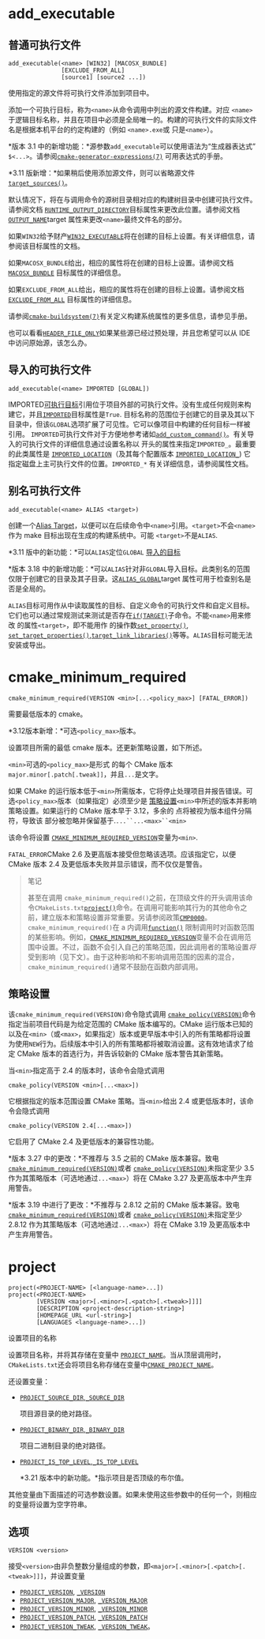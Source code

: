 # add_executable

## 普通可执行文件

```
add_executable(<name> [WIN32] [MACOSX_BUNDLE]
               [EXCLUDE_FROM_ALL]
               [source1] [source2 ...])
```

使用指定的源文件将可执行文件添加到项目中。

添加一个可执行目标，称为`<name>`从命令调用中列出的源文件构建。对应 `<name>`于逻辑目标名称，并且在项目中必须是全局唯一的。构建的可执行文件的实际文件名是根据本机平台的约定构建的（例如 `<name>.exe`或 只是`<name>`）。

*版本 3.1 中的新增功能：*源参数`add_executable`可以使用语法为“生成器表达式” `$<...>`。请参阅[`cmake-generator-expressions(7)`](https://cmake.org/cmake/help/latest/manual/cmake-generator-expressions.7.html#manual:cmake-generator-expressions(7)) 可用表达式的手册。

*3.11 版新增：*如果稍后使用添加源文件，则可以省略源文件 [`target_sources()`](https://cmake.org/cmake/help/latest/command/target_sources.html#command:target_sources)。

默认情况下，将在与调用命令的源树目录相对应的构建树目录中创建可执行文件。请参阅文档 [`RUNTIME_OUTPUT_DIRECTORY`](https://cmake.org/cmake/help/latest/prop_tgt/RUNTIME_OUTPUT_DIRECTORY.html#prop_tgt:RUNTIME_OUTPUT_DIRECTORY)目标属性来更改此位置。请参阅文档[`OUTPUT_NAME`](https://cmake.org/cmake/help/latest/prop_tgt/OUTPUT_NAME.html#prop_tgt:OUTPUT_NAME)target 属性来更改`<name>`最终文件名的部分。

如果`WIN32`给予财产[`WIN32_EXECUTABLE`](https://cmake.org/cmake/help/latest/prop_tgt/WIN32_EXECUTABLE.html#prop_tgt:WIN32_EXECUTABLE)将在创建的目标上设置。有关详细信息，请参阅该目标属性的文档。

如果`MACOSX_BUNDLE`给出，相应的属性将在创建的目标上设置。请参阅文档[`MACOSX_BUNDLE`](https://cmake.org/cmake/help/latest/prop_tgt/MACOSX_BUNDLE.html#prop_tgt:MACOSX_BUNDLE) 目标属性的详细信息。

如果`EXCLUDE_FROM_ALL`给出，相应的属性将在创建的目标上设置。请参阅文档[`EXCLUDE_FROM_ALL`](https://cmake.org/cmake/help/latest/prop_tgt/EXCLUDE_FROM_ALL.html#prop_tgt:EXCLUDE_FROM_ALL) 目标属性的详细信息。

请参阅[`cmake-buildsystem(7)`](https://cmake.org/cmake/help/latest/manual/cmake-buildsystem.7.html#manual:cmake-buildsystem(7))有关定义构建系统属性的更多信息，请参见手册。

也可以看看[`HEADER_FILE_ONLY`](https://cmake.org/cmake/help/latest/prop_sf/HEADER_FILE_ONLY.html#prop_sf:HEADER_FILE_ONLY)如果某些源已经过预处理，并且您希望可以从 IDE 中访问原始源，该怎么办。



## 导入的可执行文件

```
add_executable(<name> IMPORTED [GLOBAL])
```

IMPORTED[可执行目标](https://cmake.org/cmake/help/latest/manual/cmake-buildsystem.7.html#imported-targets)引用位于项目外部的可执行文件。没有生成任何规则来构建它，并且[`IMPORTED`](https://cmake.org/cmake/help/latest/prop_tgt/IMPORTED.html#prop_tgt:IMPORTED)目标属性是`True`. 目标名称的范围位于创建它的目录及其以下目录中，但该`GLOBAL`选项扩展了可见性。它可以像项目中构建的任何目标一样被引用。 `IMPORTED`可执行文件对于方便地参考诸如[`add_custom_command()`](https://cmake.org/cmake/help/latest/command/add_custom_command.html#command:add_custom_command)。有关导入的可执行文件的详细信息通过设置名称以 开头的属性来指定`IMPORTED_`。最重要的此类属性是 [`IMPORTED_LOCATION`](https://cmake.org/cmake/help/latest/prop_tgt/IMPORTED_LOCATION.html#prop_tgt:IMPORTED_LOCATION)（及其每个配置版本 [`IMPORTED_LOCATION_`](https://cmake.org/cmake/help/latest/prop_tgt/IMPORTED_LOCATION_CONFIG.html#prop_tgt:IMPORTED_LOCATION_)) 它指定磁盘上主可执行文件的位置。`IMPORTED_*` 有关详细信息，请参阅属性文档。



## 别名可执行文件

```
add_executable(<name> ALIAS <target>)
```

创建一个[Alias Target](https://cmake.org/cmake/help/latest/manual/cmake-buildsystem.7.html#alias-targets)，以便可以在后续命令中`<name>`引用。`<target>`不会`<name>` 作为 make 目标出现在生成的构建系统中。可能 `<target>`不是`ALIAS`.

*3.11 版中的新功能：*可以`ALIAS`定位`GLOBAL` [导入的目标](https://cmake.org/cmake/help/latest/manual/cmake-buildsystem.7.html#imported-targets)

*版本 3.18 中的新增功能：*可以`ALIAS`针对非`GLOBAL`导入目标。此类别名的范围仅限于创建它的目录及其子目录。这[`ALIAS_GLOBAL`](https://cmake.org/cmake/help/latest/prop_tgt/ALIAS_GLOBAL.html#prop_tgt:ALIAS_GLOBAL)target 属性可用于检查别名是否是全局的。

`ALIAS`目标可用作从中读取属性的目标、自定义命令的可执行文件和自定义目标。它们也可以通过常规测试来测试是否存在[`if(TARGET)`](https://cmake.org/cmake/help/latest/command/if.html#target)子命令。不能`<name>`用来修改 的属性`<target>`，即不能用作 的操作数[`set_property()`](https://cmake.org/cmake/help/latest/command/set_property.html#command:set_property), [`set_target_properties()`](https://cmake.org/cmake/help/latest/command/set_target_properties.html#command:set_target_properties),[`target_link_libraries()`](https://cmake.org/cmake/help/latest/command/target_link_libraries.html#command:target_link_libraries)等等。`ALIAS`目标可能无法安装或导出。



# cmake_minimum_required

```
cmake_minimum_required(VERSION <min>[...<policy_max>] [FATAL_ERROR])
```

需要最低版本的 cmake。

*3.12版本新增：*可选`<policy_max>`版本。

设置项目所需的最低 cmake 版本。还更新策略设置，如下所述。

`<min>`可选的`<policy_max>`是形式 的每个 CMake 版本`major.minor[.patch[.tweak]]`，并且`...`是文字。

如果 CMake 的运行版本低于`<min>`所需版本，它将停止处理项目并报告错误。可选`<policy_max>`版本（如果指定）必须至少是 [策略设置](https://cmake.org/cmake/help/latest/command/cmake_minimum_required.html#policy-settings)`<min>`中所述的版本并影响策略设置。如果运行的 CMake 版本早于 3.12，多余的 点将被视为版本组件分隔符，导致该 部分被忽略并保留基于.`...``...<max>``<min>`

该命令将设置 [`CMAKE_MINIMUM_REQUIRED_VERSION`](https://cmake.org/cmake/help/latest/variable/CMAKE_MINIMUM_REQUIRED_VERSION.html#variable:CMAKE_MINIMUM_REQUIRED_VERSION)变量为`<min>`.

`FATAL_ERROR`CMake 2.6 及更高版本接受但忽略该选项。应该指定它，以便 CMake 版本 2.4 及更低版本失败并显示错误，而不仅仅是警告。

> 笔记
>
> 甚至在调用 `cmake_minimum_required()`之前，在顶级文件的开头调用该命令`CMakeLists.txt`[`project()`](https://cmake.org/cmake/help/latest/command/project.html#command:project)命令。在调用可能影响其行为的其他命令之前，建立版本和策略设置非常重要。另请参阅政策[`CMP0000`](https://cmake.org/cmake/help/latest/policy/CMP0000.html#policy:CMP0000)。
> `cmake_minimum_required()`在 a 内调用[`function()`](https://cmake.org/cmake/help/latest/command/function.html#command:function) 限制调用时对函数范围的某些影响。例如，[`CMAKE_MINIMUM_REQUIRED_VERSION`](https://cmake.org/cmake/help/latest/variable/CMAKE_MINIMUM_REQUIRED_VERSION.html#variable:CMAKE_MINIMUM_REQUIRED_VERSION)变量不会在调用范围中设置。不过，函数不会引入自己的策略范围，因此调用者的策略设置*将*受到影响（见下文）。由于这种影响和不影响调用范围的因素的混合，`cmake_minimum_required()`通常不鼓励在函数内部调用。

## 策略设置

该`cmake_minimum_required(VERSION)`命令隐式调用 [`cmake_policy(VERSION)`](https://cmake.org/cmake/help/latest/command/cmake_policy.html#command:cmake_policy)命令指定当前项目代码是为给定范围的 CMake 版本编写的。CMake 运行版本已知的以及在`<min>`（或`<max>`，如果指定）版本或更早版本中引入的所有策略都将设置为使用`NEW`行为。后续版本中引入的所有策略都将被取消设置。这有效地请求了给定 CMake 版本的首选行为，并告诉较新的 CMake 版本警告其新策略。

当`<min>`指定高于 2.4 的版本时，该命令会隐式调用

```
cmake_policy(VERSION <min>[...<max>])
```

它根据指定的版本范围设置 CMake 策略。当`<min>`给出 2.4 或更低版本时，该命令会隐式调用

```
cmake_policy(VERSION 2.4[...<max>])
```

它启用了 CMake 2.4 及更低版本的兼容性功能。

*版本 3.27 中的更改：*不推荐与 3.5 之前的 CMake 版本兼容。致电[`cmake_minimum_required(VERSION)`](https://cmake.org/cmake/help/latest/command/cmake_minimum_required.html#command:cmake_minimum_required)或者 [`cmake_policy(VERSION)`](https://cmake.org/cmake/help/latest/command/cmake_policy.html#command:cmake_policy)未指定至少 3.5 作为其策略版本（可选地通过`...<max>`）将在 CMake 3.27 及更高版本中产生弃用警告。

*版本 3.19 中进行了更改：*不推荐与 2.8.12 之前的 CMake 版本兼容。致电[`cmake_minimum_required(VERSION)`](https://cmake.org/cmake/help/latest/command/cmake_minimum_required.html#command:cmake_minimum_required)或者 [`cmake_policy(VERSION)`](https://cmake.org/cmake/help/latest/command/cmake_policy.html#command:cmake_policy)未指定至少 2.8.12 作为其策略版本（可选地通过`...<max>`）将在 CMake 3.19 及更高版本中产生弃用警告。



# project

```
project(<PROJECT-NAME> [<language-name>...])
project(<PROJECT-NAME>
        [VERSION <major>[.<minor>[.<patch>[.<tweak>]]]]
        [DESCRIPTION <project-description-string>]
        [HOMEPAGE_URL <url-string>]
        [LANGUAGES <language-name>...])
```

设置项目的名称

设置项目名称，并将其存储在变量中 [`PROJECT_NAME`](https://cmake.org/cmake/help/latest/variable/PROJECT_NAME.html#variable:PROJECT_NAME)。当从顶层调用时， `CMakeLists.txt`还会将项目名称存储在变量中[`CMAKE_PROJECT_NAME`](https://cmake.org/cmake/help/latest/variable/CMAKE_PROJECT_NAME.html#variable:CMAKE_PROJECT_NAME)。

还设置变量：

- [`PROJECT_SOURCE_DIR`](https://cmake.org/cmake/help/latest/variable/PROJECT_SOURCE_DIR.html#variable:PROJECT_SOURCE_DIR),[`_SOURCE_DIR`](https://cmake.org/cmake/help/latest/variable/PROJECT-NAME_SOURCE_DIR.html#variable:_SOURCE_DIR)

  项目源目录的绝对路径。

- [`PROJECT_BINARY_DIR`](https://cmake.org/cmake/help/latest/variable/PROJECT_BINARY_DIR.html#variable:PROJECT_BINARY_DIR),[`_BINARY_DIR`](https://cmake.org/cmake/help/latest/variable/PROJECT-NAME_BINARY_DIR.html#variable:_BINARY_DIR)

  项目二进制目录的绝对路径。

- [`PROJECT_IS_TOP_LEVEL`](https://cmake.org/cmake/help/latest/variable/PROJECT_IS_TOP_LEVEL.html#variable:PROJECT_IS_TOP_LEVEL),[`_IS_TOP_LEVEL`](https://cmake.org/cmake/help/latest/variable/PROJECT-NAME_IS_TOP_LEVEL.html#variable:_IS_TOP_LEVEL)

  *3.21 版本中的新功能。*指示项目是否顶级的布尔值。

其他变量由下面描述的可选参数设置。如果未使用这些参数中的任何一个，则相应的变量将设置为空字符串。

## 选项

`VERSION <version>`

接受`<version>`由非负整数分量组成的参数，即`<major>[.<minor>[.<patch>[.<tweak>]]]`，并设置变量

- [`PROJECT_VERSION`](https://cmake.org/cmake/help/latest/variable/PROJECT_VERSION.html#variable:PROJECT_VERSION), [`_VERSION`](https://cmake.org/cmake/help/latest/variable/PROJECT-NAME_VERSION.html#variable:_VERSION)
- [`PROJECT_VERSION_MAJOR`](https://cmake.org/cmake/help/latest/variable/PROJECT_VERSION_MAJOR.html#variable:PROJECT_VERSION_MAJOR), [`_VERSION_MAJOR`](https://cmake.org/cmake/help/latest/variable/PROJECT-NAME_VERSION_MAJOR.html#variable:_VERSION_MAJOR)
- [`PROJECT_VERSION_MINOR`](https://cmake.org/cmake/help/latest/variable/PROJECT_VERSION_MINOR.html#variable:PROJECT_VERSION_MINOR), [`_VERSION_MINOR`](https://cmake.org/cmake/help/latest/variable/PROJECT-NAME_VERSION_MINOR.html#variable:_VERSION_MINOR)
- [`PROJECT_VERSION_PATCH`](https://cmake.org/cmake/help/latest/variable/PROJECT_VERSION_PATCH.html#variable:PROJECT_VERSION_PATCH), [`_VERSION_PATCH`](https://cmake.org/cmake/help/latest/variable/PROJECT-NAME_VERSION_PATCH.html#variable:_VERSION_PATCH)
- [`PROJECT_VERSION_TWEAK`](https://cmake.org/cmake/help/latest/variable/PROJECT_VERSION_TWEAK.html#variable:PROJECT_VERSION_TWEAK), [`_VERSION_TWEAK`](https://cmake.org/cmake/help/latest/variable/PROJECT-NAME_VERSION_TWEAK.html#variable:_VERSION_TWEAK)。



